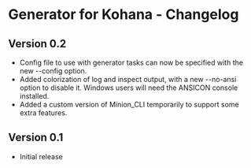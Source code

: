 Generator for Kohana - Changelog
================================

Version 0.2
-----------

- Config file to use with generator tasks can now be specified with the
  new --config option.
- Added colorization of log and inspect output, with a new --no-ansi option
	to disable it. Windows users will need the ANSICON console installed.
- Added a custom version of Minion_CLI temporarily to support some
  extra features.

Version 0.1
-----------

- Initial release
